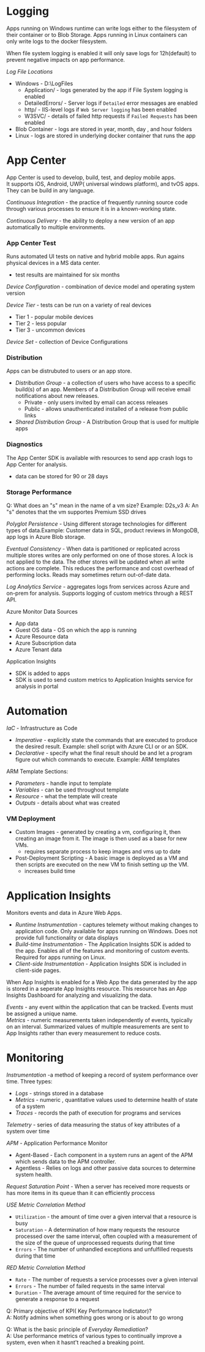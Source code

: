 
# Logging

Apps running on Windows runtime can write logs either to the filesystem of their container or to Blob Storage. Apps running in Linux containers can only write logs to the docker filesystem.  

When file system logging is enabled it will only save logs for 12h(default) to prevent negative impacts on app performance.  

*Log File Locations*
- Windows - D:\LogFiles
    - Application/ - logs generated by the app if File System logging is enabled
    - DetailedErrors/ - Server logs if `Detailed` error messages are enabled
    - http/ - IIS-level logs if `Web Server logging` has been enabled
    - W3SVC<number>/ - details of failed http requests if `Failed Requests` has been enabled
- Blob Container - logs are stored in year, month, day , and hour folders
- Linux - logs are stored in underlying docker container that runs the app

# App Center
App Center is used to develop, build, test, and deploy mobile apps.  
It supports iOS, Android, UWP( universal windows platform), and tvOS apps. They  can be build in any language.

*Continuous Integration* - the practice of frequently running source code through various processes to ensure it is in a known-working state.

*Continuous Delivery* - the ability to deploy a new version of an app automatically to multiple environments.

### App Center Test
Runs automated UI tests on native and hybrid mobile apps. Run agains physical devices in a MS data center.  
- test results are maintained for six months

*Device Configuration* - combination of device model and operating system version  

*Device Tier* - tests can be run on a variety of real devices
- Tier 1 - popular mobile devices
- Tier 2 - less popular
- Tier 3 - uncommon devices


*Device Set* - collection of Device Configurations  

### Distribution
Apps can be distrubuted to users or an app store.
- *Distribution Group* - a collection of users who have access to a specific build(s) of an app. Members of a Distribution Group will receive email notifications about new releases.
    - Private - only users invited by email can access releases
    - Public - allows unauthenticated installed of a release from public links
- *Shared Distribution Group* - A Distribution Group that is used for multiple apps

### Diagnostics
The App Center SDK is available with resources to send app crash logs to App Center for analysis.  
- data can be stored for 90 or 28 days

### Storage Performance
Q: What does an "s" mean in the name of a vm size? Example: D2s_v3
A: An "s" denotes that the vm supportes Premium SSD drives

*Polyglot Persistence* - Using different storage technologies for different types of data.Example: Customer data in SQL, product reviews in MongoDB, app logs in Azure Blob storage.  

*Eventual Consistency* - When data is partitioned or replicated across multiple stores writes are only performed on one of those stores. A lock is not applied to the data. The other stores will be updated when all write actions are complete. This reduces the performance and cost overhead of performing locks. Reads may sometimes return out-of-date data.  

*Log Analytics Service* - aggregates logs from services across Azure and on-prem for analysis. Supports logging of custom metrics through a REST API.  

Azure Monitor Data Sources  
- App data
- Guest OS data - OS on which the app is running
- Azure Resource data
- Azure Subscription data
- Azure Tenant data

Application Insights
- SDK is added to apps
- SDK is used to send custom metrics to Application Insights service for analysis in portal


# Automation


*IaC* - Infrastructure as Code  
- *Imperative* - explicitly state the commands that are executed to produce the desired result. Example: shell script with Azure CLI or or an SDK.  
- *Declarative* - specify what the final result should be and let a program figure out which commands to execute. Example: ARM templates

ARM Template Sections:
- *Parameters* - handle input to template
- *Variables* - can be used throughout template
- *Resource* - what the template will create
- *Outputs* - details about what was created

### VM Deployment
- Custom Images - generated by creating a vm, configuring it, then creating an image from it. The image is then used as a base for new VMs.
    - requires separate process to keep images and vms up to date
- Post-Deployment Scripting - A basic image is deployed as a VM and then scripts are executed on the new VM to finish setting up the VM.
    - increases build time

# Application Insights
Monitors events and data in Azure Web Apps.
- *Runtime Instrumentation* - captures telemety without making changes to application code. Only available for apps running on Windows. Does not provide full functionality or data displays
- *Build-time Instrumentation* - The Application Insights SDK is added to the app. Enables all of the features and monitoring of custom events. Required for apps running on Linux.
- *Client-side Instrumentation* - Application Insights SDK is included in client-side pages.

When App Insights is enabled for a Web App the data generated by the app is stored in a seperate App Insights resource. This resource has an App Insights Dashboard for analyzing and visualizing the data.  

*Events* - any event within the application that can be tracked. Events must be assigned a unique name.  
*Metrics* - numeric measurements taken independently of events, typically on an interval. Summarized values of multiple measurements are sent to App Insights rather than every measurement to reduce costs.  

# Monitoring

*Instrumentation* -a method of keeping a record of system performance over time. Three types:
- *Logs* - strings stored in a database 
- *Metrics* - numeric , quantitative values used to determine health of state of a system
- *Traces* - records the path of execution for programs and services

*Telemetry* - series of data measuring the status of key attributes of a system over time

*APM* - Application Performance Monitor
- Agent-Based - Each component in a system runs an agent of the APM which sends data to the APM controller.
- Agentless - Relies on logs and other passive data sources to determine system health.

*Request Saturation Point* - When a server has received more requests or has more items in its queue than it can efficiently proccess  

*USE Metric Correlation Method* 
- `Utilization` - the amount of time over a given interval that a resource is busy
- `Saturation` - A determination of how many requests the resource processed over the same interval, often coupled with a measurement of the size of the queue of unprocessed requests during that time
- `Errors` - The number of unhandled exceptions and unfulfilled requests during that time

*RED Metric Correlation Method*
- `Rate` - The number of requests a service processes over a given interval
- `Errors` - The number of failed requests in the same interval
- `Duration` - The average amount of time required for the service to generate a response to a request

Q: Primary objective of KPI( Key Performance Indictator)?  
A: Notify admins when something goes wrong or is about to go wrong  

Q: What is the basic principle of *Everyday Remediation*?  
A: Use performance metrics of various types to continually improve a system, even when it hasnt't reached a breaking point.  